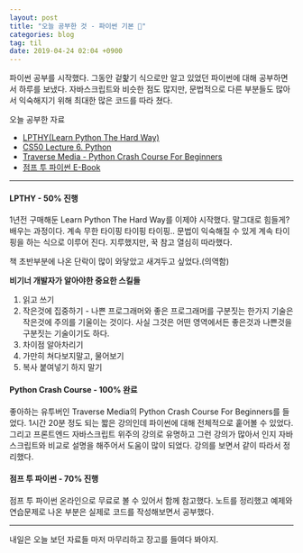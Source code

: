 ```yaml
---
layout: post
title: "오늘 공부한 것 - 파이썬 기본 🐍"
categories: blog
tag: til
date: 2019-04-24 02:04 +0900
---
```



파이썬 공부를 시작했다. 그동안 겉핥기 식으로만 알고 있었던 파이썬에 대해 공부하면서 하루를 보냈다. 자바스크립트와 비슷한 점도 많지만, 문법적으로 다른 부분들도 많아서 익숙해지기 위해 최대한 많은 코드를 따라 쳤다.


오늘 공부한 자료

- [LPTHY(Learn Python The Hard Way)](https://learnpythonthehardway.org/)
- [CS50 Lecture 6. Python](https://youtu.be/mvlTSMUNQN4)
- [Traverse Media - Python Crash Course For Beginners](https://youtu.be/JJmcL1N2KQs)
- [점프 투 파이썬 E-Book](https://wikidocs.net/book/1)



------


#### LPTHY - 50% 진행

1년전 구매해둔 Learn Python The Hard Way를 이제야 시작했다. 말그대로 힘들게? 배우는 과정이다. 계속 무한 타이핑 타이핑 타이핑.. 문법이 익숙해질 수 있게 계속 타이핑을 하는 식으로 이루어 진다.
지루했지만, 꾹 참고 열심히 따라했다.


책 초반부분에 나온 단락이 많이 와닿았고 새겨두고 싶었다.(의역함)

**비기너 개발자가 알아야한 중요한 스킬들**

1. 읽고 쓰기
2. 작은것에 집중하기 - 나쁜 프로그래머와 좋은 프로그래머를 구분짓는 한가지 기술은 작은것에 주의를 기울이는 것이다. 사실 그것은 어떤 영역에서든 좋은것과 나쁜것을 구분짓는 기술이기도 하다.
3. 차이점 알아차리기
4. 가만히 쳐다보지말고, 물어보기
5. 복사 붙여넣기 하지 말기


#### Python Crash Course - 100% 완료

좋아하는 유투버인 Traverse Media의 Python Crash Course For Beginners를 들었다. 1시간 20분 정도 되는 짧은 강의인데 파이썬에 대해 전체적으로 훝어볼 수 있었다. 그리고 프론트엔드 자바스크립트 위주의 강의로 유명하고 그런 강의가 많아서 인지 자바스크립트와 비교로 설명을 해주어서 도움이 많이 되었다.
강의를 보면서 같이 따라서 정리했다.


#### 점프 투 파이썬 - 70% 진행

점프 투 파이썬 온라인으로 무료로 볼 수 있어서 함께 참고했다.
노트를 정리했고 예제와 연습문제로 나온 부분은 실제로 코드를 작성해보면서 공부했다.

---



내일은 오늘 보던 자료들 마저 마무리하고 장고를 들여다 봐야지.



